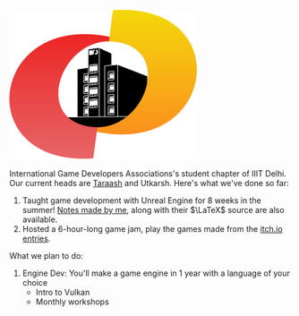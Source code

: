 ![IGDA LOGO](igda_logo.png)

International Game Developers Associations's student chapter of IIIT Delhi. Our current heads are [Taraash](github.com/T-Cent) and Utkarsh. Here's what we've done so far:

1. Taught game development with Unreal Engine for 8 weeks in the summer! [Notes made by me](github.com/T-Cent/Notes-for-Unreal-Engine), along with their $\LaTeX$ source are also available.
1. Hosted a 6-hour-long game jam, play the games made from the [itch.io entries](https://itch.io/jam/forgefest/entries).

What we plan to do:

1. Engine Dev: You'll make a game engine in 1 year with a language of your choice
    - Intro to Vulkan
    - Monthly workshops
